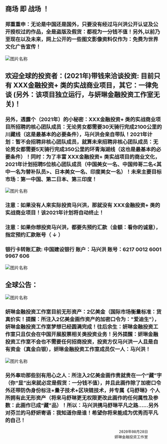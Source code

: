 ##   商场 即 战场 ！

###   郑重重申：无论是中国还是国外，只要没有经过马兴洪公开认证及公开授权过的作品，全是盗版及假货：都视为一分钱不值！另外,以前乃至现在以及未来，网上公开的一些图文影像资料仅作为：免费为世界文化广告宣传！ 

![图片名称](https://ss1.bdstatic.com/70cFuXSh_Q1YnxGkpoWK1HF6hhy/it/u=214433937,2580329018&fm=26&gp=0.jpg)

##   欢迎全球的投资者：(2021年)带钱来洽谈投资: 目前只有   XXX金融投资+   类的实战商业项目，其它：一律免谈 (另外：该项目独立运行，与妍琳金融投资工作室无关)！

###  另外，透露个（2021年）的小秘密：XXX金融投资+   类的实战商业项目所招聘的核心团队成员：无论男女都需要30天骑行完成2100公里的川藏线（这是最基本的必要条件），马兴洪会亲自带队！2021年计划：暂不会招聘非核心团队成员，就算未来招聘非核心团队成员：无论男女都需要5天骑行完成350公里的环青海湖线（这也是最基本的必要条件）！同时：为了丰富 XXX金融投资+   类实战项目的商业文化，2021年计划招聘5位核心团队成员（中国美女一名、中国帅哥二名<其中一名为替补队员>、日本美女一名、印度美女一名）！未来主要目标市场：第一中国、第二日本、第三印度！ 
 
![图片名称](https://ss1.bdstatic.com/70cFvXSh_Q1YnxGkpoWK1HF6hhy/it/u=3941494213,2613401872&fm=26&gp=0.jpg)

###  注意：如果没有人来实际投资马兴洪，那就没有  XXX金融投资+   类的实战商业项目！该2021年计划将自动终止！

###  注意：如果你想投资马兴洪，都要先预约汇款（金额：看你的诚意），指定预约汇款账号（ ↓ ） 


###   银行卡转账汇款: 中国建设银行 账户：马兴洪  账号：6217 0012 6001 9967 606   



![图片名称](https://ss0.bdstatic.com/70cFuHSh_Q1YnxGkpoWK1HF6hhy/it/u=263443203,1850470873&fm=26&gp=0.jpg)


##    全球公告：

![图片名称](http://tiebapic.baidu.com/forum/w%3D580/sign=5a815a2337a446237ecaa56aa8237246/f52468061d950a7b35ab6e9d1dd162d9f3d3c9fd.jpg)

###   妍琳金融投资工作室目前无形资产：2亿美金（国际市场衡量标准：货真价实！提醒：所注入2亿美金画作资产的加密口令为："爱迪生"），妍琳金融投资工作室梦想已经圆满完成！往后余生：妍琳金融投资工作室只且仅会在中国开展股票相关类投资业务！另外提醒：妍琳金融投资工作室不会也不需要任何招商投资，投资方仅马兴洪一人且是自有资金（真金白银），妍琳金融投资工作室成员仅一人：马兴洪！ 

![图片名称](http://tiebapic.baidu.com/forum/w%3D580/sign=1907534a1ef79052ef1f47363cf2d738/a4b90c7b02087bf4337277b0e5d3572c10dfcffd.jpg)
###   另外奉劝那些别有用心之人：所注入2亿美金画作贵就贵在一个“藏”字（你“显”出来就必定是假货：一分钱不值），并且此画作除了加密口令外还带防伪身份标注+量子技术+区块链技术，并专属《马舒琳》个人所拥有此无形资产（将来马舒琳更无权限更改此画作的任何属性及参数：此画作已成“藏”品）！所以：马兴洪携马舒琳平凡之路......另外对芬兰的马舒妍寄语：我知道你是谁！希望你将来能成为优秀而平凡的自己！

                                                       2020年08月28日 
                                                     妍琳金融投资工作室   
 
